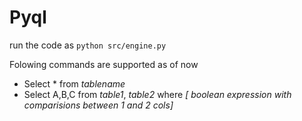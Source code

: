 # Pyql #

run the code as `python src/engine.py`

Folowing commands are supported as of now

- Select * from _tablename_
- Select A,B,C from _table1_, _table2_ where _[ boolean expression with comparisions between 1 and 2 cols]_

